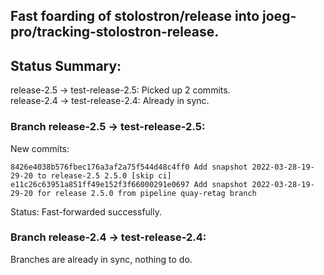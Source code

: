 ## Fast foarding of stolostron/release into joeg-pro/tracking-stolostron-release.

## Status Summary:

release-2.5 -> test-release-2.5: Picked up 2 commits.  
release-2.4 -> test-release-2.4: Already in sync.  

### Branch release-2.5 -> test-release-2.5:

New commits:

```
8426e4038b576fbec176a3af2a75f544d48c4ff0 Add snapshot 2022-03-28-19-29-20 to release-2.5 2.5.0 [skip ci]
e11c26c63951a851ff49e152f3f66000291e0697 Add snapshot 2022-03-28-19-29-20 for release 2.5.0 from pipeline quay-retag branch
```

Status: Fast-forwarded successfully.

### Branch release-2.4 -> test-release-2.4:

Branches are already in sync, nothing to do.
